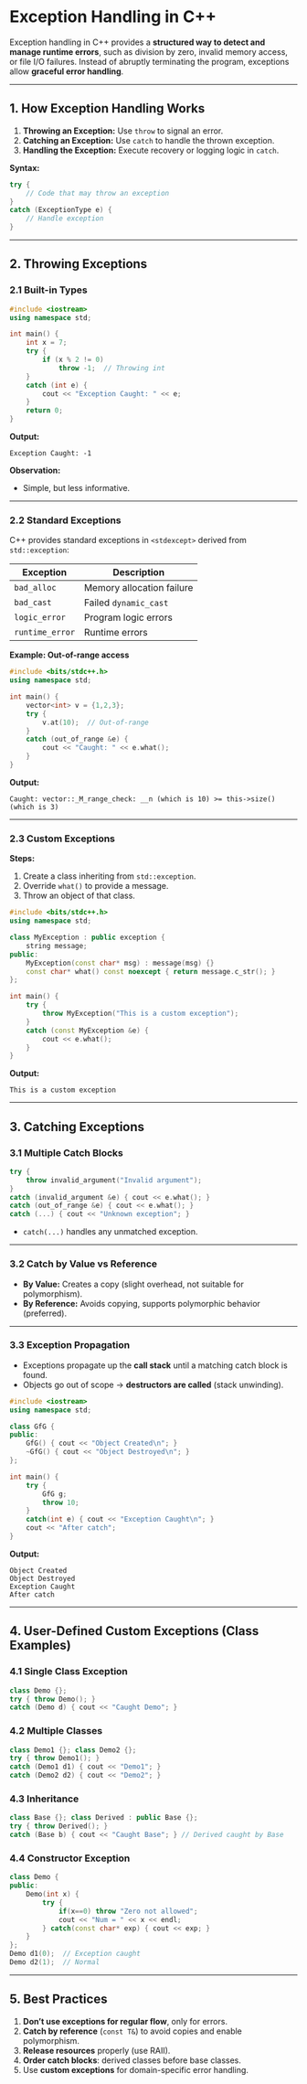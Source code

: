 # **Exception Handling in C++**

Exception handling in C++ provides a **structured way to detect and manage runtime errors**, such as division by zero, invalid memory access, or file I/O failures. Instead of abruptly terminating the program, exceptions allow **graceful error handling**.

---

## **1. How Exception Handling Works**

1. **Throwing an Exception:** Use `throw` to signal an error.
2. **Catching an Exception:** Use `catch` to handle the thrown exception.
3. **Handling the Exception:** Execute recovery or logging logic in `catch`.

**Syntax:**

```cpp
try {
    // Code that may throw an exception
} 
catch (ExceptionType e) {
    // Handle exception
}
```

---

## **2. Throwing Exceptions**

### **2.1 Built-in Types**

```cpp
#include <iostream>
using namespace std;

int main() {
    int x = 7;
    try {
        if (x % 2 != 0)
            throw -1;  // Throwing int
    }
    catch (int e) {
        cout << "Exception Caught: " << e;
    }
    return 0;
}
```

**Output:**

```
Exception Caught: -1
```

**Observation:**

* Simple, but less informative.

---

### **2.2 Standard Exceptions**

C++ provides standard exceptions in `<stdexcept>` derived from `std::exception`:

| Exception       | Description               |
| --------------- | ------------------------- |
| `bad_alloc`     | Memory allocation failure |
| `bad_cast`      | Failed `dynamic_cast`     |
| `logic_error`   | Program logic errors      |
| `runtime_error` | Runtime errors            |

**Example: Out-of-range access**

```cpp
#include <bits/stdc++.h>
using namespace std;

int main() {
    vector<int> v = {1,2,3};
    try {
        v.at(10);  // Out-of-range
    }
    catch (out_of_range &e) {
        cout << "Caught: " << e.what();
    }
}
```

**Output:**

```
Caught: vector::_M_range_check: __n (which is 10) >= this->size() (which is 3)
```

---

### **2.3 Custom Exceptions**

**Steps:**

1. Create a class inheriting from `std::exception`.
2. Override `what()` to provide a message.
3. Throw an object of that class.

```cpp
#include <bits/stdc++.h>
using namespace std;

class MyException : public exception {
    string message;
public:
    MyException(const char* msg) : message(msg) {}
    const char* what() const noexcept { return message.c_str(); }
};

int main() {
    try {
        throw MyException("This is a custom exception");
    }
    catch (const MyException &e) {
        cout << e.what();
    }
}
```

**Output:**

```
This is a custom exception
```

---

## **3. Catching Exceptions**

### **3.1 Multiple Catch Blocks**

```cpp
try {
    throw invalid_argument("Invalid argument");
}
catch (invalid_argument &e) { cout << e.what(); }
catch (out_of_range &e) { cout << e.what(); }
catch (...) { cout << "Unknown exception"; }
```

* `catch(...)` handles any unmatched exception.

---

### **3.2 Catch by Value vs Reference**

* **By Value:** Creates a copy (slight overhead, not suitable for polymorphism).
* **By Reference:** Avoids copying, supports polymorphic behavior (preferred).

---

### **3.3 Exception Propagation**

* Exceptions propagate up the **call stack** until a matching catch block is found.
* Objects go out of scope → **destructors are called** (stack unwinding).

```cpp
#include <iostream>
using namespace std;

class GfG {
public:
    GfG() { cout << "Object Created\n"; }
    ~GfG() { cout << "Object Destroyed\n"; }
};

int main() {
    try {
        GfG g;
        throw 10;
    }
    catch(int e) { cout << "Exception Caught\n"; }
    cout << "After catch";
}
```

**Output:**

```
Object Created
Object Destroyed
Exception Caught
After catch
```

---

## **4. User-Defined Custom Exceptions (Class Examples)**

### **4.1 Single Class Exception**

```cpp
class Demo {};
try { throw Demo(); }
catch (Demo d) { cout << "Caught Demo"; }
```

### **4.2 Multiple Classes**

```cpp
class Demo1 {}; class Demo2 {};
try { throw Demo1(); }
catch (Demo1 d1) { cout << "Demo1"; }
catch (Demo2 d2) { cout << "Demo2"; }
```

### **4.3 Inheritance**

```cpp
class Base {}; class Derived : public Base {};
try { throw Derived(); }
catch (Base b) { cout << "Caught Base"; } // Derived caught by Base
```

### **4.4 Constructor Exception**

```cpp
class Demo {
public:
    Demo(int x) {
        try {
            if(x==0) throw "Zero not allowed";
            cout << "Num = " << x << endl;
        } catch(const char* exp) { cout << exp; }
    }
};
Demo d1(0);  // Exception caught
Demo d2(1);  // Normal
```

---

## **5. Best Practices**

1. **Don’t use exceptions for regular flow**, only for errors.
2. **Catch by reference** (`const T&`) to avoid copies and enable polymorphism.
3. **Release resources** properly (use RAII).
4. **Order catch blocks**: derived classes before base classes.
5. Use **custom exceptions** for domain-specific error handling.
